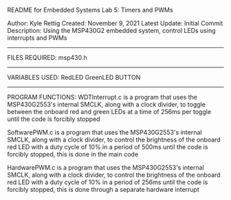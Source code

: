 README for Embedded Systems Lab 5: Timers and PWMs

Author: Kyle Rettig
Created: November 9, 2021
Latest Update: Initial Commit
Description: Using the MSP430G2 embedded system, control LEDs using interrupts and PWMs
_______________________________________________________________________________________________________________________________________
FILES REQUIRED:
msp430.h
_______________________________________________________________________________________________________________________________________
VARIABLES USED:
RedLED
GreenLED
BUTTON
_______________________________________________________________________________________________________________________________________
PROGRAM FUNCTIONS:
WDTInterrupt.c is a program that uses the MSP430G2553's internal SMCLK, along with a clock divider, to toggle between the onboard red and green LEDs at a time of 256ms per toggle until the code is forcibly stopped

SoftwarePWM.c is a program that uses the MSP430G2553's internal SMCLK, along with a clock divider, to control the brightness of the onboard red LED with a duty cycle of 10% in a period of 500ms until the code is forcibly stopped, this is done in the main code

HardwarePWM.c is a program that uses the MSP430G2553's internal SMCLK, along with a clock divider, to control the brightness of the onboard red LED with a duty cycle of 10% in a period of 256ms until the code is forcibly stopped, this is done through a separate hardware interrupt
